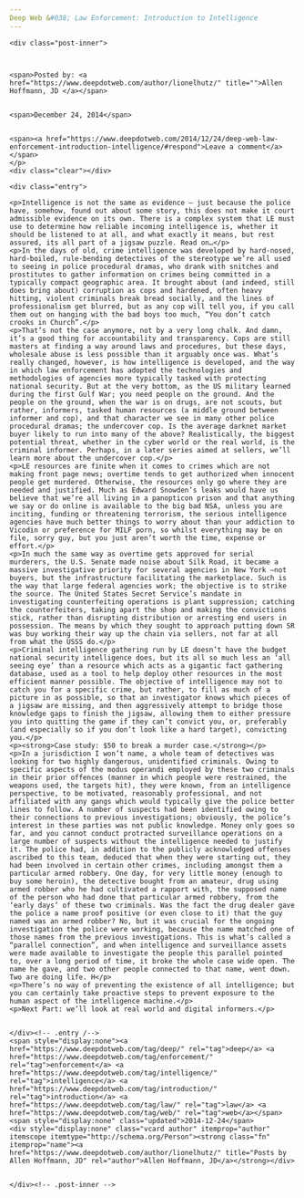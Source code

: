 ```yaml
---
Deep Web &#038; Law Enforcement: Introduction to Intelligence
---
```

<article class="post-listing post-7950 post type-post status-publish format-standard has-post-thumbnail hentry category-deepdot-news tag-deep tag-enforcement tag-intelligence tag-introduction tag-law tag-web">
    
    <div class="post-inner">
    
    
        
    <span>Posted by: <a href="https://www.deepdotweb.com/author/lionelhutz/" title="">Allen Hoffmann, JD </a></span>
    
    
    <span>December 24, 2014</span>
    
    
    <span><a href="https://www.deepdotweb.com/2014/12/24/deep-web-law-enforcement-introduction-intelligence/#respond">Leave a comment</a></span>
    </p>
    <div class="clear"></div>
    
    <div class="entry">
    
    <p>Intelligence is not the same as evidence – just because the police have, somehow, found out about some story, this does not make it court admissible evidence on its own. There is a complex system that LE must use to determine how reliable incoming intelligence is, whether it should be listened to at all, and what exactly it means, but rest assured, its all part of a jigsaw puzzle. Read on…</p>
    <p>In the days of old, crime intelligence was developed by hard-nosed, hard-boiled, rule-bending detectives of the stereotype we’re all used to seeing in police procedural dramas, who drank with snitches and prostitutes to gather information on crimes being committed in a typically compact geographic area. It brought about (and indeed, still does bring about) corruption as cops and hardened, often heavy hitting, violent criminals break bread socially, and the lines of professionalism get blurred, but as any cop will tell you, if you call them out on hanging with the bad boys too much, “You don’t catch crooks in Church”.</p>
    <p>That’s not the case anymore, not by a very long chalk. And damn, it’s a good thing for accountability and transparency. Cops are still masters at finding a way around laws and procedures, but these days, wholesale abuse is less possible than it arguably once was. What’s really changed, however, is how intelligence is developed, and the way in which law enforcement has adopted the technologies and methodologies of agencies more typically tasked with protecting national security. But at the very bottom, as the US military learned during the first Gulf War; you need people on the ground. And the people on the ground, when the war is on drugs, are not scouts, but rather, informers, tasked human resources (a middle ground between informer and cop), and that character we see in many other police procedural dramas; the undercover cop. Is the average darknet market buyer likely to run into many of the above? Realistically, the biggest potential threat, whether in the cyber world or the real world, is the criminal informer. Perhaps, in a later series aimed at sellers, we’ll learn more about the undercover cop.</p>
    <p>LE resources are finite when it comes to crimes which are not making front page news; overtime tends to get authorized when innocent people get murdered. Otherwise, the resources only go where they are needed and justified. Much as Edward Snowden’s leaks would have us believe that we’re all living in a panopticon prison and that anything we say or do online is available to the big bad NSA, unless you are inciting, funding or threatening terrorism, the serious intelligence agencies have much better things to worry about than your addiction to Vicodin or preference for MILF porn, so whilst everything may be on file, sorry guy, but you just aren’t worth the time, expense or effort.</p>
    <p>In much the same way as overtime gets approved for serial murderers, the U.S. Senate made noise about Silk Road, it became a massive investigative priority for several agencies in New York –not buyers, but the infrastructure facilitating the marketplace. Such is the way that large federal agencies work; the objective is to strike the source. The United States Secret Service’s mandate in investigating counterfeiting operations is plant suppression; catching the counterfeiters, taking apart the shop and making the convictions stick, rather than disrupting distribution or arresting end users in possession. The means by which they sought to approach putting down SR was buy working their way up the chain via sellers, not far at all from what the USSS do.</p>
    <p>Criminal intelligence gathering run by LE doesn’t have the budget national security intelligence does, but its all so much less an ‘all seeing eye’ than a resource which acts as a gigantic fact gathering database, used as a tool to help deploy other resources in the most efficient manner possible. The objective of intelligence may not to catch you for a specific crime, but rather, to fill as much of a picture in as possible, so that an investigator knows which pieces of a jigsaw are missing, and then aggressively attempt to bridge those knowledge gaps to finish the jigsaw, allowing them to either pressure you into quitting the game if they can’t convict you, or, preferably (and especially so if you don’t look like a hard target), convicting you.</p>
    <p><strong>Case study: $50 to break a murder case.</strong></p>
    <p>In a jurisdiction I won’t name, a whole team of detectives was looking for two highly dangerous, unidentified criminals. Owing to specific aspects of the modus operandi employed by these two criminals in their prior offences (manner in which people were restrained, the weapons used, the targets hit), they were known, from an intelligence perspective, to be motivated, reasonably professional, and not affiliated with any gangs which would typically give the police better lines to follow. A number of suspects had been identified owing to their connections to previous investigations; obviously, the police’s interest in these parties was not public knowledge. Money only goes so far, and you cannot conduct protracted surveillance operations on a large number of suspects without the intelligence needed to justify it. The police had, in addition to the publicly acknowledged offenses ascribed to this team, deduced that when they were starting out, they had been involved in certain other crimes, including amongst them a particular armed robbery. One day, for very little money (enough to buy some heroin), the detective bought from an amateur, drug using armed robber who he had cultivated a rapport with, the supposed name of the person who had done that particular armed robbery, from the ‘early days’ of these two criminals. Was the fact the drug dealer gave the police a name proof positive (or even close to it) that the guy named was an armed robber? No, but it was crucial for the ongoing investigation the police were working, because the name matched one of those names from the previous investigations. This is what’s called a “parallel connection”, and when intelligence and surveillance assets were made available to investigate the people this parallel pointed to, over a long period of time, it broke the whole case wide open. The name he gave, and two other people connected to that name, went down. Two are doing life. H</p>
    <p>There’s no way of preventing the existence of all intelligence; but you can certainly take proactive steps to prevent exposure to the human aspect of the intelligence machine.</p>
    <p>Next Part: we’ll look at real world and digital informers.</p>
    
    
    </div><!-- .entry /-->
    <span style="display:none"><a href="https://www.deepdotweb.com/tag/deep/" rel="tag">deep</a> <a href="https://www.deepdotweb.com/tag/enforcement/" rel="tag">enforcement</a> <a href="https://www.deepdotweb.com/tag/intelligence/" rel="tag">intelligence</a> <a href="https://www.deepdotweb.com/tag/introduction/" rel="tag">introduction</a> <a href="https://www.deepdotweb.com/tag/law/" rel="tag">law</a> <a href="https://www.deepdotweb.com/tag/web/" rel="tag">web</a></span>				<span style="display:none" class="updated">2014-12-24</span>
    <div style="display:none" class="vcard author" itemprop="author" itemscope itemtype="http://schema.org/Person"><strong class="fn" itemprop="name"><a href="https://www.deepdotweb.com/author/lionelhutz/" title="Posts by Allen Hoffmann, JD" rel="author">Allen Hoffmann, JD</a></strong></div>
    
    
    </div><!-- .post-inner -->
</article><!-- .post-listing -->

